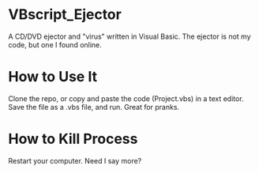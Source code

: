 # VBscript_Ejector
A CD/DVD ejector and "virus" written in Visual Basic. The ejector is not my code, but one I found online.
# How to Use It
Clone the repo, or copy and paste the code (Project.vbs) in a text editor. Save the file as a .vbs file, and run.
Great for pranks.
# How to Kill Process
Restart your computer. Need I say more?
